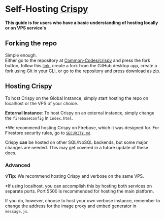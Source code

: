 # Self-Hosting [Crispy](https://crispychat.tech)
**This guide is for users who have a basic understanding of hosting locally or on VPS service's**

## Forking the repo
Simple enough.<br>
Either go to the repository at [Common-Codes/crispy](https://github.com/Common-Codes/crispy) and press the fork button, follow this [link](https://github.com/Common-Codes/crispy/fork), create a fork from the GitHub desktop app, create a fork using Git in your CLI, or go to the repository and press download as zip.

## Hosting Crispy
To host Crispy on the Global Instance, simply start hosting the repo on localhost or the VPS of your choice.

**External Instance**: To host Crispy on an external instance, simply change the `firebaseConfig` in `index.html`.

*We recommend hosting Crispy on Firebase, which it was designed for. For Firestore security rules, go to [`SECURITY.md`](https://github.com/Common-Codes/self-host-monorepo/blob/main/crispy/SECURITY.md).

Crispy **can** be hosted on other SQL/NoSQL backends, but some major changes are needed. This may get covered in a future update of these docs.

### Advanced
**💡Tip:** We recommend hosting Crispy and verbose on the same VPS.

*If using localhost, you can accomplish this by hosting both services on separate ports. Port 5500 is recommended for hosting the main platform.

If you do, however, choose to host your own verbose instance, remember to change the address for the image proxy and embed generator in `message.js`.
